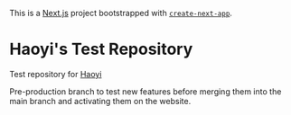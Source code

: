 This is a [Next.js](https://nextjs.org/) project bootstrapped with [`create-next-app`](https://github.com/vercel/next.js/tree/canary/packages/create-next-app).

# Haoyi's Test Repository
Test repository for [Haoyi](https://haoyi.fr)

Pre-production branch to test new features before merging them into the main branch and activating them on the website.